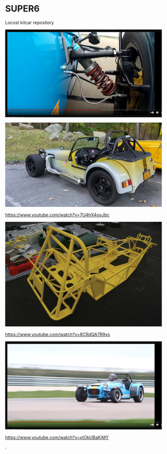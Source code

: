 # SUPER6

Locost kitcar repository

![Alt text](image-2.png)

![Alt text](image.png)

https://www.youtube.com/watch?v=7U4hX4ooJbc

![Alt text](image-1.png)

https://www.youtube.com/watch?v=8CRdQA7R9xs

![Alt text](image-3.png)

https://www.youtube.com/watch?v=xtOkUBaKjMY

.